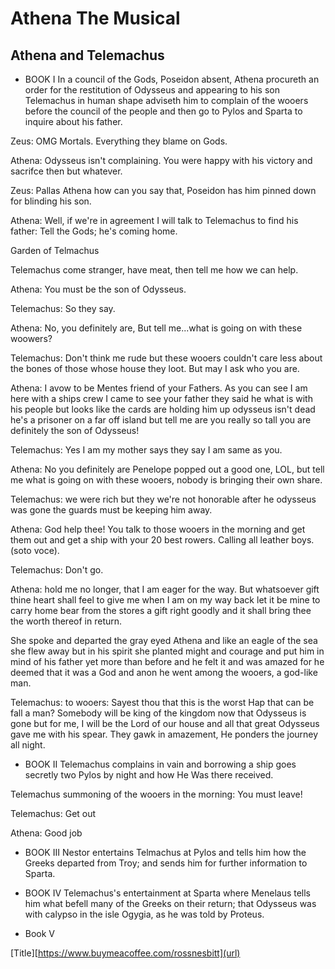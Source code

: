 # Athena The Musical
## Athena and Telemachus


* BOOK I In a council of the Gods, Poseidon absent, Athena procureth an order for the restitution of Odysseus and appearing to his son Telemachus in human shape adviseth him to complain of the wooers before the council of the people and then go to Pylos and Sparta to inquire about his father.


Zeus: OMG Mortals. Everything they blame on Gods.

Athena: Odysseus isn't complaining. You were happy with his victory and sacrifce then but whatever.

Zeus: Pallas Athena how can you say that, Poseidon has him pinned down for blinding his son.

Athena: Well, if we're in agreement I will talk to Telemachus to find his father: Tell the Gods; he's coming home.

Garden of Telmachus

Telemachus come stranger, have meat, then tell me how we can help.

Athena: You must be the son of Odysseus.

Telemachus: So they say.

Athena: No, you definitely are, But tell me...what is going on with these woowers? 

Telemachus: Don't think me rude but these wooers couldn't care less about the bones of those whose house they loot.
But may I ask who you are.

Athena: I avow to be Mentes friend of your Fathers. As you can see I am here with a ships crew I came to see your father they said he what is with his people but looks like the cards are holding him up odysseus isn't dead he's a prisoner on a far off island but tell me are you really so tall you are definitely the son of Odysseus!

Telemachus: Yes I am my mother says they say I am same as you.

Athena: No you definitely are Penelope popped out a good one, LOL, but tell me what is going on with these wooers, nobody is bringing their own share.

Telemachus: we were rich but they we're not honorable after he odysseus was gone the guards must be keeping him away.

Athena: God help thee! You talk to those wooers in the morning and get them out and get a ship with your 20 best rowers. Calling all leather boys. (soto voce).

Telemachus: Don't go.

Athena: hold me no longer, that I am eager for the way. But whatsoever gift thine heart shall feel to give me when I am on my way back let it be mine to carry home bear from the stores a gift right goodly and it shall bring thee the worth thereof in return.

She spoke and departed the gray eyed Athena and like an eagle of the sea she flew away but in his spirit she planted might and courage and put him in mind of his father yet more than before and he felt it and was amazed for he deemed that it was a God and anon he went among the wooers, a god-like man.

Telemachus: to wooers: Sayest thou that this is the worst Hap that can be fall a man? Somebody will be king of the kingdom now that Odysseus is gone but for me, I will be the Lord of our house and all that great Odysseus gave me with his spear.
They gawk in amazement, He ponders the journey all night.

* BOOK II Telemachus complains in vain and borrowing a ship goes secretly two Pylos by night and how He Was there received.

Telemachus summoning of the wooers in the morning:
You must leave!

Telemachus:
Get out

Athena:
Good job

* BOOK III Nestor entertains Telmachus at Pylos and tells him how the Greeks departed from Troy; and sends him for further information to Sparta.

* BOOK IV Telemachus's entertainment at Sparta where Menelaus tells him what befell many of the Greeks on their return; that Odysseus was with calypso in the isle Ogygia, as he was told by Proteus.

* Book V



[Title][https://www.buymeacoffee.com/rossnesbitt](url)